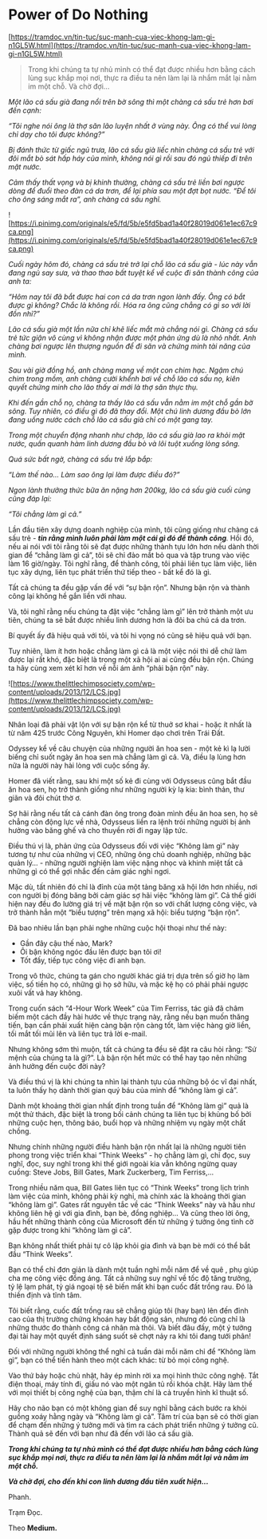# Power of Do Nothing

[https://tramdoc.vn/tin-tuc/suc-manh-cua-viec-khong-lam-gi-n1GL5W.html](https://tramdoc.vn/tin-tuc/suc-manh-cua-viec-khong-lam-gi-n1GL5W.html)

> Trong khi chúng ta tự nhủ mình có thể đạt được nhiều hơn bằng cách lùng sục khắp mọi nơi, thực ra điều ta nên làm lại là nhắm mắt lại nằm im một chỗ. Và chờ đợi...

_Một lão cá sấu già đang nổi trên bờ sông thì một chàng cá sấu trẻ hơn bơi đến cạnh:_

_“Tôi nghe nói ông là thợ săn lão luyện nhất ở vùng này. Ông có thể vui lòng chỉ dạy cho tôi được không?”_

_Bị đánh thức từ giấc ngủ trưa, lão cá sấu già liếc nhìn chàng cá sấu trẻ với đôi mắt bò sát hấp háy của mình, không nói gì rồi sau đó ngủ thiếp đi trên mặt nước._

_Cảm thấy thất vọng và bị khinh thường, chàng cá sấu trẻ liền bơi ngược dòng để đuổi theo đàn cá da trơn, để lại phía sau một đợt bọt nước. “Để tôi cho ông sáng mắt ra”, anh chàng cá sấu nghĩ._

![https://i.pinimg.com/originals/e5/fd/5b/e5fd5bad1a40f28019d061e1ec67c9ca.png](https://i.pinimg.com/originals/e5/fd/5b/e5fd5bad1a40f28019d061e1ec67c9ca.png)

_Cuối ngày hôm đó, chàng cá sấu trẻ trở lại chỗ lão cá sấu già - lúc này vẫn đang ngủ say sưa, và thao thao bất tuyệt kể về cuộc đi săn thành công của anh ta:_

_“Hôm nay tôi đã bắt được hai con cá da trơn ngon lành đấy. Ông có bắt được gì không? Chắc là không rồi. Hóa ra ông cũng chẳng có gì so với lời đồn nhỉ?”_

_Lão cá sấu già một lần nữa chỉ khẽ liếc mắt mà chẳng nói gì. Chàng cá sấu trẻ tức giận vô cùng vì không nhận được một phản ứng dù là nhỏ nhất. Anh chàng bơi ngược lên thượng nguồn để đi săn và chứng minh tài năng của mình._

_Sau vài giờ đồng hồ, anh chàng mang về một con chim hạc. Ngậm chú chim trong mồm, anh chàng cười khểnh bơi về chỗ lão cá sấu nọ, kiên quyết chứng minh cho lão thấy ai mới là thợ săn thực thụ._

_Khi đến gần chỗ nọ, chàng ta thấy lão cá sấu vẫn nằm im một chỗ gần bờ sông. Tuy nhiên, có điều gì đó đã thay đổi. Một chú linh dương đầu bò lớn đang uống nước cách chỗ lão cá sấu già chỉ có một gang tay._

_Trong một chuyển động nhanh như chớp, lão cá sấu già lao ra khỏi mặt nước, quấn quanh hàm linh dương đầu bò và lôi tuột xuống lòng sông._

_Quá sức bất ngờ, chàng cá sấu trẻ lắp bắp:_

_“Làm thế nào… Làm sao ông lại làm được điều đó?”_

_Ngon lành thưởng thức bữa ăn nặng hơn 200kg, lão cá sấu già cuối cùng cũng đáp lại:_

_“Tôi chẳng làm gì cả.”_

Lần đầu tiên xây dựng doanh nghiệp của mình, tôi cũng giống như chàng cá sấu trẻ - _**tin rằng mình luôn phải làm một cái gì đó để thành công**._ Hồi đó, nếu ai nói với tôi rằng tôi sẽ đạt được những thành tựu lớn hơn nếu dành thời gian để “chẳng làm gì cả”, tôi sẽ chỉ đảo mắt bỏ qua và tập trung vào việc làm 16 giờ/ngày. Tôi nghĩ rằng, để thành công, tôi phải liên tục làm việc, liên tục xây dựng, liên tục phát triển thứ tiếp theo - bất kể đó là gì.

Tất cả chúng ta đều gặp vấn đề với “sự bận rộn”. Nhưng bận rộn và thành công lại không hề gắn liền với nhau.

Và, tôi nghĩ rằng nếu chúng ta đặt việc “chẳng làm gì” lên trở thành một ưu tiên, chúng ta sẽ bắt được nhiều linh dương hơn là đôi ba chú cá da trơn.

Bí quyết ấy đã hiệu quả với tôi, và tôi hi vọng nó cũng sẽ hiệu quả với bạn.

Tuy nhiên, làm ít hơn hoặc chẳng làm gì cả là một việc nói thì dễ chứ làm được lại rất khó, đặc biệt là trong một xã hội ai ai cũng đều bận rộn. Chúng ta hãy cùng xem xét kĩ hơn về nỗi ám ảnh “phải bận rộn” này.

![https://www.thelittlechimpsociety.com/wp-content/uploads/2013/12/LCS.jpg](https://www.thelittlechimpsociety.com/wp-content/uploads/2013/12/LCS.jpg)

Nhân loại đã phải vật lộn với sự bận rộn kể từ thuở sơ khai - hoặc ít nhất là từ năm 425 trước Công Nguyên, khi Homer dạo chơi trên Trái Đất.

Odyssey kể về câu chuyện của những người ăn hoa sen - một kẻ kì lạ lười biếng chỉ suốt ngày ăn hoa sen mà chẳng làm gì cả. Và, điều lạ lùng hơn nữa là người này hài lòng với cuộc sống ấy.

Homer đã viết rằng, sau khi một số kẻ đi cùng với Odysseus cũng bắt đầu ăn hoa sen, họ trở thành giống như những người kỳ lạ kia: bình thản, thư giãn và đôi chút thờ ơ.

Sợ hãi rằng nếu tất cả cánh đàn ông trong đoàn mình đều ăn hoa sen, họ sẽ chẳng còn động lực về nhà, Odysseus liền ra lệnh trói những người bị ảnh hưởng vào băng ghế và cho thuyền rời đi ngay lập tức.

Điều thú vị là, phản ứng của Odysseus đối với việc “Không làm gì” này tương tự như của những vị CEO, những ông chủ doanh nghiệp, những bậc quản lý… - những người nghiện làm việc nặng nhọc và khinh miệt tất cả những gì có thể gợi nhắc đến cảm giác nghỉ ngơi.

Mặc dù, tất nhiên đó chỉ là đỉnh của một tảng băng xã hội lớn hơn nhiều, nơi con người bị đóng băng bởi cảm giác sợ hãi việc “không làm gì”. Cả thế giới hiện nay đều đo lường giá trị về mặt bận rộn so với chất lượng công việc, và trở thành hẳn một “biểu tượng” trên mạng xã hội: biểu tượng “bận rộn”.

Đã bao nhiêu lần bạn phải nghe những cuộc hội thoại như thế này:

- Gần đây cậu thế nào, Mark?
- Ôi bận không ngóc đầu lên được bạn tôi ơi!
- Tốt đấy, tiếp tục công việc đi anh bạn.

Trong vô thức, chúng ta gán cho người khác giá trị dựa trên số giờ họ làm việc, số tiền họ có, những gì họ sở hữu, và mặc kệ họ có phải phải ngược xuôi vất vả hay không.

Trong cuốn sách “4-Hour Work Week” của Tim Ferriss, tác giả đã châm biếm một cách đầy hài hước về thực trạng này, rằng nếu bạn muốn thăng tiến, bạn cần phải xuất hiện càng bận rộn càng tốt, làm việc hàng giờ liền, tối mắt tối mũi lên và liên tục trả lời e-mail.

Nhưng không sớm thì muộn, tất cả chúng ta đều sẽ đặt ra câu hỏi rằng: “Sứ mệnh của chúng ta là gì?”. Là bận rộn hết mức có thể hay tạo nên những ảnh hưởng đến cuộc đời này?

Và điều thú vị là khi chúng ta nhìn lại thành tựu của những bộ óc vĩ đại nhất, ta luôn thấy họ dành thời gian quý báu của mình để “không làm gì cả”.

Dành một khoảng thời gian nhất định trong tuần để “Không làm gì” quả là một thử thách, đặc biệt là trong bối cảnh chúng ta liên tục bị khủng bố bởi những cuộc hẹn, thông báo, buổi họp và những nhiệm vụ ngày một chất chồng.

Nhưng chính những người điều hành bận rộn nhất lại là những người tiên phong trong việc triển khai “Think Weeks” - họ chẳng làm gì, chỉ đọc, suy nghĩ, đọc, suy nghĩ trong khi thế giới ngoài kia vẫn không ngừng quay cuồng: Steve Jobs, Bill Gates, Mark Zuckerberg, Tim Ferriss,...

Trong nhiều năm qua, Bill Gates liên tục có “Think Weeks” trong lịch trình làm việc của mình, không phải kỳ nghỉ, mà chính xác là khoảng thời gian “không làm gì”. Gates rất nguyên tắc về các “Think Weeks” này và hầu như không liên hệ gì với gia đình, bạn bè, đồng nghiệp… Và cũng theo lời ông, hầu hết những thành công của Microsoft đến từ những ý tưởng ông tình cờ gặp được trong khi “không làm gì cả”.

Bạn không nhất thiết phải tự cô lập khỏi gia đình và bạn bè mới có thể bắt đầu “Think Weeks”.

Bạn có thể chỉ đơn giản là dành một tuần nghỉ mỗi năm để về quê , phụ giúp cha mẹ công việc đồng áng. Tất cả những suy nghĩ về tốc độ tăng trưởng, tỷ lệ lạm phát, tỷ giá ngoại tệ sẽ biến mất khi bạn cuốc đất trồng rau. Đó là thiền định và tĩnh tâm.

Tôi biết rằng, cuốc đất trồng rau sẽ chẳng giúp tôi (hay bạn) lên đến đỉnh cao của thị trường chứng khoán hay bất động sản, nhưng đó cũng chỉ là những thước đo thành công cá nhân mà thôi. Và biết đâu đấy, một ý tưởng đại tài hay một quyết định sáng suốt sẽ chợt nảy ra khi tôi đang tưới phân!

Đối với những người không thể nghỉ cả tuần dài mỗi năm chỉ để “Không làm gì”, bạn có thể tiến hành theo một cách khác: từ bỏ mọi công nghệ.

Vào thứ bảy hoặc chủ nhật, hãy ép mình rời xa mọi hình thức công nghệ. Tắt điện thoại, máy tính đi, giấu nó vào một ngăn tủ rồi khóa chặt. Hãy làm thế với mọi thiết bị công nghệ của bạn, thậm chí là cả truyền hình kĩ thuật số.

Hãy cho não bạn có một không gian để suy nghĩ bằng cách bước ra khỏi guồng xoáy hằng ngày và “Không làm gì cả”. Tâm trí của bạn sẽ có thời gian để chạm đến những ý tưởng mới và tìm ra cách phát triển những ý tưởng cũ. Thành quả sẽ đến với bạn như đã đến với lão cá sấu già.

_**Trong khi chúng ta tự nhủ mình có thể đạt được nhiều hơn bằng cách lùng sục khắp mọi nơi, thực ra điều ta nên làm lại là nhắm mắt lại và nằm im một chỗ.**_

_**Và chờ đợi, cho đến khi con linh dương đầu tiên xuất hiện…**_

Phanh.

Trạm Đọc.

Theo **Medium.**